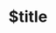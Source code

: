 ---
title: $title
second_title: GroupDocs.Classification for Java API Reference
description: $description
type: docs
weight: $weight
url: /java/$ref/
---